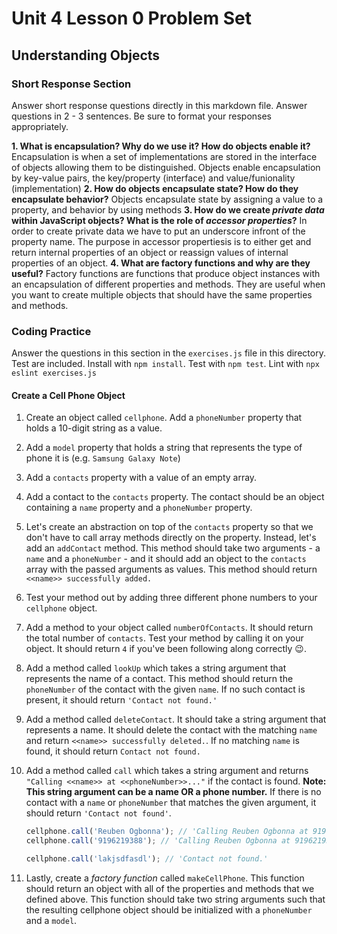 # Unit 4 Lesson 0 Problem Set
## Understanding Objects

### Short Response Section
Answer short response questions directly in this markdown file. Answer questions in 2 - 3 sentences. Be sure to format your responses appropriately.

**1. What is encapsulation? Why do we use it? How do objects enable it?**
       Encapsulation is when a set of implementations are stored in the interface of objects allowing them to be distinguished. Objects enable encapsulation by key-value pairs, the key/property (interface) and value/funionality (implementation)
**2. How do objects encapsulate state? How do they encapsulate behavior?**
      Objects encapsulate state by assigning a value to a property, and behavior by using methods
**3. How do we create _private data_ within JavaScript objects? What is the role of _accessor properties_?**
      In order to create private data we have to put an underscore infront of the property name. The purpose in accessor propertiesis is to either get and return internal properties of an object or reassign values of internal properties of an object.
**4. What are factory functions and why are they useful?**
      Factory functions are functions that produce object instances with an encapsulation of different properties and methods. They are useful when you want to create multiple objects that should have the same properties and methods.
### Coding Practice
Answer the questions in this section in the `exercises.js` file in this directory. Test are included. Install with `npm install`. Test with `npm test`. Lint with `npx eslint exercises.js`

#### Create a Cell Phone Object
1. Create an object called `cellphone`. Add a `phoneNumber` property that holds a 10-digit string as a value.

2. Add a `model` property that holds a string that represents the type of phone it is (e.g. `Samsung Galaxy Note`)

3. Add a `contacts` property with a value of an empty array. 

4. Add a contact to the `contacts` property. The contact should be an object containing a `name` property and a `phoneNumber` property.

5. Let's create an abstraction on top of the `contacts` property so that we don't have to call array methods directly on the property. Instead, let's add an `addContact` method. This method should take two arguments - a `name` and a `phoneNumber` - and it should add an object to the `contacts` array with the passed arguments as values. This method should return `<<name>> successfully added.`

6. Test your method out by adding three different phone numbers to your `cellphone` object.

7. Add a method to your object called `numberOfContacts`. It should return the total number of `contacts`. Test your method by calling it on your object. It should return `4` if you've been following along correctly 😉.

9. Add a method called `lookUp` which takes a string argument that represents the name of a contact. This method should return the `phoneNumber` of the contact with the given `name`. If no such contact is present, it should return `'Contact not found.'`

8. Add a method called `deleteContact`. It should take a string argument that represents a name. It should delete the contact with the matching `name` and return `<<name>> successfully deleted.`. If no matching `name` is found, it should return `Contact not found.`

9. Add a method called `call` which takes a string argument and returns `"Calling <<name>> at <<phoneNumber>>..."` if the contact is found. **Note: This string argument can be a name OR a phone number.** If there is no contact with a `name` or `phoneNumber` that matches the given argument, it should return `'Contact not found'`. 
      ```javascript
      cellphone.call('Reuben Ogbonna'); // 'Calling Reuben Ogbonna at 9196219388' (if contact is found)
      cellphone.call('9196219388'); // 'Calling Reuben Ogbonna at 9196219388' (if contact is found)

      cellphone.call('lakjsdfasdl'); // 'Contact not found.'
      ```

10. Lastly, create a _factory function_ called `makeCellPhone`. This function should return an object with all of the properties and methods that we defined above. This function should take two string arguments such that the resulting cellphone object should be initialized with a `phoneNumber` and a `model`. 

